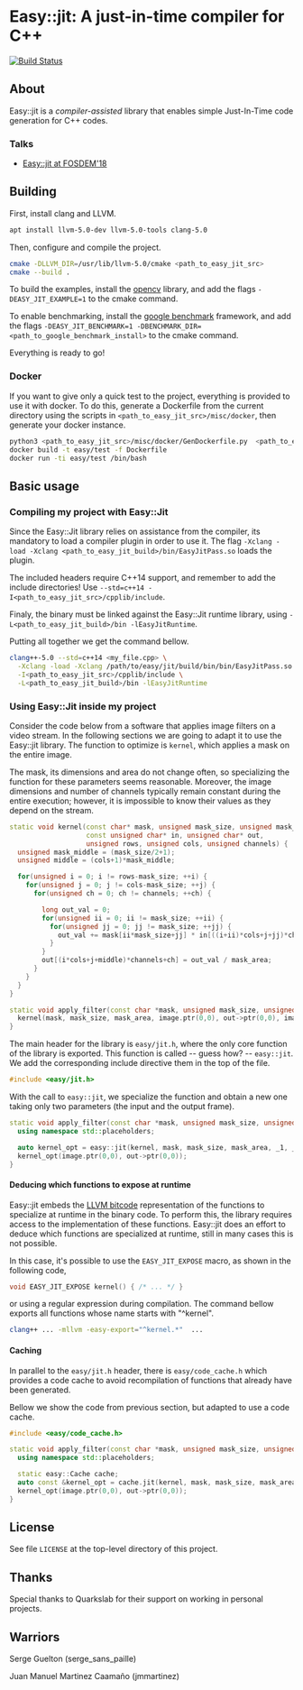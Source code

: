 Easy::jit: A just-in-time compiler for C++
==========================================

[![Build Status](https://travis-ci.org/jmmartinez/easy-just-in-time.svg?branch=master)](https://travis-ci.org/jmmartinez/easy-just-in-time)

About
-----

Easy::jit is a _compiler-assisted_ library that enables simple Just-In-Time
code generation for C++ codes.

### Talks
 
* [Easy::jit at FOSDEM'18](https://www.youtube.com/watch?v=5_rydTiB32I)

Building
--------

First, install clang and LLVM.

```bash
apt install llvm-5.0-dev llvm-5.0-tools clang-5.0
```

Then, configure and compile the project.

```bash
cmake -DLLVM_DIR=/usr/lib/llvm-5.0/cmake <path_to_easy_jit_src>
cmake --build .
```

To build the examples, install the [opencv](https://opencv.org/) library, 
and add the flags ```-DEASY_JIT_EXAMPLE=1``` to the cmake command.

To enable benchmarking, install the [google benchmark](https://github.com/google/benchmark) framework, 
and add the flags ```-DEASY_JIT_BENCHMARK=1 -DBENCHMARK_DIR=<path_to_google_benchmark_install>``` to the cmake command.

Everything is ready to go!

### Docker

If you want to give only a quick test to the project, everything is provided to use it with docker.
To do this, generate a Dockerfile from the current directory using the scripts in ```<path_to_easy_jit_src>/misc/docker```, 
then generate your docker instance.

```bash
python3 <path_to_easy_jit_src>/misc/docker/GenDockerfile.py  <path_to_easy_jit_src>/.travis.yml > Dockerfile
docker build -t easy/test -f Dockerfile
docker run -ti easy/test /bin/bash
```

Basic usage
-----------

### Compiling my project with Easy::Jit

Since the Easy::Jit library relies on assistance from the compiler, its
mandatory to load a compiler plugin in order to use it.
The flag ```-Xclang -load -Xclang <path_to_easy_jit_build>/bin/EasyJitPass.so```
loads the plugin.

The included headers require C++14 support, and remember to add the include directories!
Use ```--std=c++14 -I<path_to_easy_jit_src>/cpplib/include```.

Finaly, the binary must be linked against the Easy::Jit runtime library, using
```-L<path_to_easy_jit_build>/bin -lEasyJitRuntime```.

Putting all together we get the command bellow.

```bash
clang++-5.0 --std=c++14 <my_file.cpp> \
  -Xclang -load -Xclang /path/to/easy/jit/build/bin/bin/EasyJitPass.so \
  -I<path_to_easy_jit_src>/cpplib/include \
  -L<path_to_easy_jit_build>/bin -lEasyJitRuntime
```

### Using Easy::Jit inside my project

Consider the code below from a software that applies image filters on a video stream.
In the following sections we are going to adapt it to use the Easy::jit library.
The function to optimize is ```kernel```, which applies a mask on the entire image.

The mask, its dimensions and area do not change often, so specializing the function for
these parameters seems reasonable.
Moreover, the image dimensions and number of channels typically remain constant during
the entire execution; however, it is impossible to know their values as they depend on the stream.

```cpp
static void kernel(const char* mask, unsigned mask_size, unsigned mask_area,
                   const unsigned char* in, unsigned char* out,
                   unsigned rows, unsigned cols, unsigned channels) {
  unsigned mask_middle = (mask_size/2+1);
  unsigned middle = (cols+1)*mask_middle;

  for(unsigned i = 0; i != rows-mask_size; ++i) {
    for(unsigned j = 0; j != cols-mask_size; ++j) {
      for(unsigned ch = 0; ch != channels; ++ch) {

        long out_val = 0;
        for(unsigned ii = 0; ii != mask_size; ++ii) {
          for(unsigned jj = 0; jj != mask_size; ++jj) {
            out_val += mask[ii*mask_size+jj] * in[((i+ii)*cols+j+jj)*channels+ch];
          }
        }
        out[(i*cols+j+middle)*channels+ch] = out_val / mask_area;
      }
    }
  }
}

static void apply_filter(const char *mask, unsigned mask_size, unsigned mask_area, cv::Mat &image, cv::Mat *&out) {
  kernel(mask, mask_size, mask_area, image.ptr(0,0), out->ptr(0,0), image.rows, image.cols, image.channels());
}
```

The main header for the library is ```easy/jit.h```, where the only core function
of the library is exported. This function is called -- guess how? -- ```easy::jit```.
We add the corresponding include directive them in the top of the file.

```cpp
#include <easy/jit.h>
```

With the call to ```easy::jit```, we specialize the function and obtain a new
one taking only two parameters (the input and the output frame).

```cpp
static void apply_filter(const char *mask, unsigned mask_size, unsigned mask_area, cv::Mat &image, cv::Mat *&out) {
  using namespace std::placeholders;

  auto kernel_opt = easy::jit(kernel, mask, mask_size, mask_area, _1, _2, image.rows, image.cols, image.channels());
  kernel_opt(image.ptr(0,0), out->ptr(0,0));
}
```

#### Deducing which functions to expose at runtime

Easy::jit embeds the [LLVM bitcode](https://llvm.org/docs/LangRef.html)
representation of the functions to specialize at runtime in the binary code.
To perform this, the library requires access to the implementation of these
functions.
Easy::jit does an effort to deduce which functions are specialized at runtime,
still in many cases this is not possible.

In this case, it's possible to use the ```EASY_JIT_EXPOSE``` macro, as shown in
the following code,

```cpp
void EASY_JIT_EXPOSE kernel() { /* ... */ }
```

or using a regular expression during compilation.
The command bellow exports all functions whose name starts with "^kernel".

```bash
clang++ ... -mllvm -easy-export="^kernel.*"  ...
```

#### Caching

In parallel to the ```easy/jit.h``` header, there is ```easy/code_cache.h``` which
provides a code cache to avoid recompilation of functions that already have been
generated.

Bellow we show the code from previous section, but adapted to use a code cache.

```cpp
#include <easy/code_cache.h>
```

```cpp
static void apply_filter(const char *mask, unsigned mask_size, unsigned mask_area, cv::Mat &image, cv::Mat *&out) {
  using namespace std::placeholders;

  static easy::Cache cache;
  auto const &kernel_opt = cache.jit(kernel, mask, mask_size, mask_area, _1, _2, image.rows, image.cols, image.channels());
  kernel_opt(image.ptr(0,0), out->ptr(0,0));
}
```

License
-------

See file `LICENSE` at the top-level directory of this project.

Thanks
------

Special thanks to Quarkslab for their support on working in personal projects.

Warriors
--------

Serge Guelton (serge_sans_paille)

Juan Manuel Martinez Caamaño (jmmartinez)


